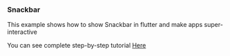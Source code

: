 ### Snackbar

This example shows how to show Snackbar in flutter and make apps super-interactive

You can see complete step-by-step tutorial [Here](https://www.instagram.com/p/CnuIuEaPZQV/)
